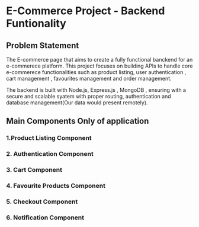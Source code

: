 # E-Commerce Project - Backend Funtionality

## Problem Statement

The E-commerce page that aims to create a fully functional banckend for an e-commerece platform.
This project focuses on building APIs to handle core
e-commerece functionalities such as product listing, user authentication , cart management , favourites management and order management.

The backend is built with Node.js, Express.js , MongoDB
, ensuring with a secure and scalable syatem with proper routing, authentication and database management(Our data would present remotely).

## Main Components Only of application

### 1.Product Listing Component

### 2. Authentication Component

### 3. Cart Component

### 4. Favourite Products Component

### 5. Checkout Component

### 6. Notification Component
